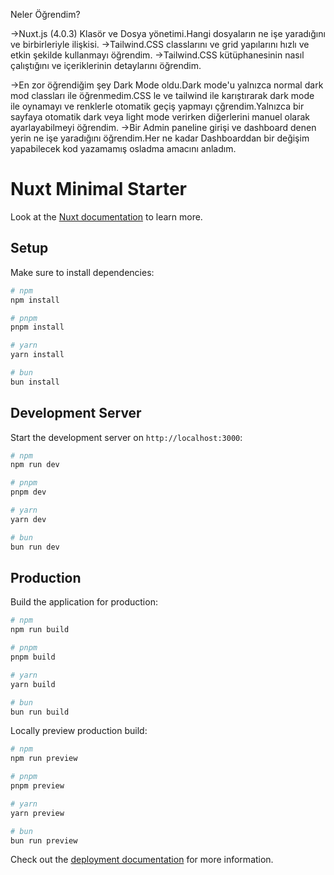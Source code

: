 Neler Öğrendim?

->Nuxt.js (4.0.3) Klasör ve Dosya  yönetimi.Hangi dosyaların ne işe yaradığını ve birbirleriyle ilişkisi.
->Tailwind.CSS classlarını ve grid yapılarını  hızlı ve etkin şekilde kullanmayı öğrendim.
->Tailwind.CSS kütüphanesinin nasıl çalıştığını ve içeriklerinin detaylarını öğrendim.

->En zor öğrendiğim şey Dark Mode oldu.Dark mode'u yalnızca normal dark mod classları ile öğrenmedim.CSS le ve tailwind ile karıştırarak dark mode ile oynamayı ve renklerle otomatik geçiş yapmayı çğrendim.Yalnızca bir sayfaya  otomatik dark veya light
mode verirken diğerlerini manuel olarak ayarlayabilmeyi öğrendim.
->Bir Admin paneline girişi ve dashboard denen yerin ne işe yaradığını öğrendim.Her ne kadar Dashboarddan bir değişim yapabilecek kod yazamamış osladma amacını anladım.















# Nuxt Minimal Starter

Look at the [Nuxt documentation](https://nuxt.com/docs/getting-started/introduction) to learn more.

## Setup

Make sure to install dependencies:

```bash
# npm
npm install

# pnpm
pnpm install

# yarn
yarn install

# bun
bun install
```

## Development Server

Start the development server on `http://localhost:3000`:

```bash
# npm
npm run dev

# pnpm
pnpm dev

# yarn
yarn dev

# bun
bun run dev
```

## Production

Build the application for production:

```bash
# npm
npm run build

# pnpm
pnpm build

# yarn
yarn build

# bun
bun run build
```

Locally preview production build:

```bash
# npm
npm run preview

# pnpm
pnpm preview

# yarn
yarn preview

# bun
bun run preview
```

Check out the [deployment documentation](https://nuxt.com/docs/getting-started/deployment) for more information.
